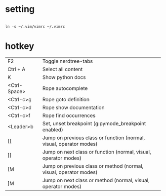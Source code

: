 <h1>setting</h1>

<code>
ln -s ~/.vim/vimrc ~/.vimrc
</code>

<h1>hotkey</h1>
<table>
<tr><td>F2</td><td>Toggle nerdtree-tabs</td></tr>
<tr><td>Ctrl + A</td><td>Select all content</td></tr>
<tr><td> K             </td><td>Show python docs</td><tr>
<tr><td> &lt;Ctrl-Space&gt;  </td><td>Rope autocomplete</td><tr>
<tr><td> &lt;Ctrl-c&gt;g     </td><td>Rope goto definition</td><tr>
<tr><td> &lt;Ctrl-c&gt;d     </td><td>Rope show documentation</td><tr>
<tr><td> &lt;Ctrl-c&gt;f     </td><td>Rope find occurrences</td><tr>
<tr><td> &lt;Leader&gt;b     </td><td>Set, unset breakpoint (g:pymode_breakpoint enabled)</td><tr>
<tr><td> [[ </td><td>Jump on previous class or function (normal, visual, operator modes)</td><tr>
<tr><td> ]] </td><td>Jump on next class or function (normal, visual, operator modes)</td><tr>
<tr><td> [M </td><td>Jump on previous class or method (normal, visual, operator modes)</td><tr>
<tr><td> ]M </td><td>Jump on next class or method (normal, visual, operator modes)</td><tr>
</table>
